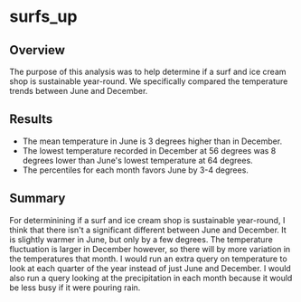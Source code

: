 # surfs_up
## Overview
The purpose of this analysis was to help determine if a surf and ice cream shop is sustainable year-round. We specifically compared the temperature trends between June and December. 
## Results
* The mean temperature in June is 3 degrees higher than in December.
* The lowest temperature recorded in December at 56 degrees was 8 degrees lower than June's lowest temperature at 64 degrees.
* The percentiles for each month favors June by 3-4 degrees.
## Summary
For determinining if a surf and ice cream shop is sustainable year-round, I think that there isn't a significant different between June and December. It is slightly warmer in June, but only by a few degrees. The temperature fluctuation is larger in December however, so there will by more variation in the temperatures that month. I would run an extra query on temperature to look at each quarter of the year instead of just June and December. I would also run a query looking at the precipitation in each month because it would be less busy if it were pouring rain.
